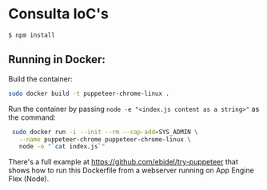 # Consulta IoC's

```
$ npm install
```
## Running in Docker:

Build the container:

```bash
sudo docker build -t puppeteer-chrome-linux .
```

Run the container by passing `node -e "<index.js content as a string>"` as the command:

```bash
 sudo docker run -i --init --rm --cap-add=SYS_ADMIN \
   --name puppeteer-chrome puppeteer-chrome-linux \
   node -e "`cat index.js`"
```

There's a full example at https://github.com/ebidel/try-puppeteer that shows
how to run this Dockerfile from a webserver running on App Engine Flex (Node).